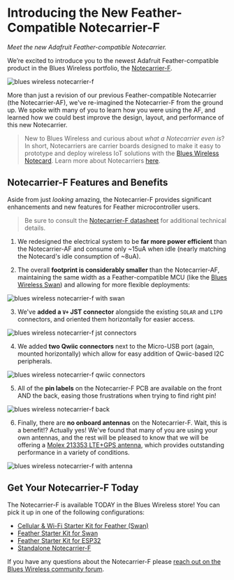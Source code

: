 # Introducing the New Feather-Compatible Notecarrier-F

*Meet the new Adafruit Feather-compatible Notecarrier.*

We’re excited to introduce you to the newest Adafruit Feather-compatible product in the Blues Wireless portfolio, the [Notecarrier-F](TODO).

![blues wireless notecarrier-f](notecarrier-f.jpg)

More than just a revision of our previous Feather-compatible Notecarrier (the Notecarrier-AF), we've re-imagined the Notecarrier-F from the ground up. We spoke with many of you to learn how you were using the AF, and learned how we could best improve the design, layout, and performance of this new Notecarrier.

> New to Blues Wireless and curious about *what a Notecarrier even is*? In short, Notecarriers are carrier boards designed to make it easy to prototype and deploy wireless IoT solutions with the [Blues Wireless Notecard](https://blues.io/products/notecard/). Learn more about Notecarriers [here](https://blues.io/products/notecarrier/).

## Notecarrier-F Features and Benefits

Aside from just *looking* amazing, the Notecarrier-F provides significant enhancements and new features for Feather microcontroller users.

> Be sure to consult the [Notecarrier-F datasheet](https://dev.blues.io/hardware/notecarrier-datasheet/notecarrier-f/) for additional technical details.

1) We redesigned the electrical system to be **far more power efficient** than the Notecarrier-AF and consume only ~15uA when idle (nearly matching the Notecard's idle consumption of ~8uA).

2) The overall **footprint is considerably smaller** than the Notecarrier-AF, maintaining the same width as a Feather-compatible MCU (like the [Blues Wireless Swan](https://blues.io/products/swan/)) and allowing for more flexible deployments:

![blues wireless notecarrier-f with swan](notecarrier-f-swan.jpg)

3) We've **added a `V+` JST connector** alongside the existing `SOLAR` and `LIPO` connectors, and oriented them horizontally for easier access.

![blues wireless notecarrier-f jst connectors](notecarrier-f-vplus.jpg)

4) We added **two Qwiic connectors** next to the Micro-USB port (again, mounted horizontally) which allow for easy addition of Qwiic-based I2C peripherals.

![blues wireless notecarrier-f qwiic connectors](notecarrier-f-qwiic.jpg)

5) All of the **pin labels** on the Notecarrier-F PCB are available on the front AND the back, easing those frustrations when trying to find right pin!

![blues wireless notecarrier-f back](notecarrier-f-back.jpg)

6) Finally, there are **no onboard antennas** on the Notecarrier-F. Wait, this is a benefit!? Actually yes! We've found that many of you are using your own antennas, and the rest will be pleased to know that we will be offering a [Molex 213353 LTE+GPS antenna](https://www.molex.com/molex/products/part-detail/antennas/2133530100), which provides outstanding performance in a variety of conditions.

![blues wireless notecarrier-f with antenna](notecarrier-f-notecard-antenna.jpg)

## Get Your Notecarrier-F Today

The Notecarrier-F is available TODAY in the Blues Wireless store! You can pick it up in one of the following configurations:

- [Cellular & Wi-Fi Starter Kit for Feather (Swan)](https://shop.blues.io/products/cellular-and-wifi-feather-kit)
- [Feather Starter Kit for Swan](https://shop.blues.io/products/notecarrier-swan)
- [Feather Starter Kit for ESP32](https://shop.blues.io/products/feather-starter-kit)
- [Standalone Notecarrier-F](https://shop.blues.io/products/notecarrier-f)

If you have any questions about the Notecarrier-F please [reach out on the Blues Wireless community forum](https://discuss.blues.io/).